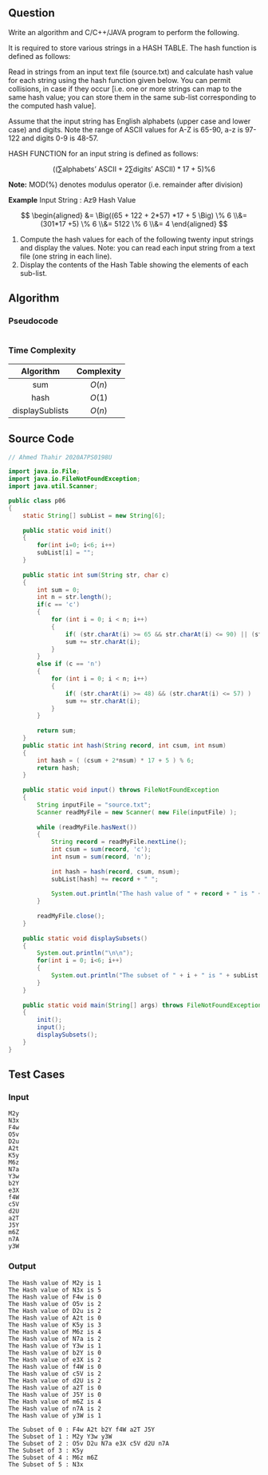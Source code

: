 ## Question

Write an algorithm and C/C++/JAVA program to perform the following.

It is required to store various strings in a HASH TABLE. The hash function is defined as follows:

Read in strings from an input text file (source.txt) and calculate hash value for each string using the hash function given below. You can permit collisions, in case if they occur [i.e. one or more strings can map to the same hash value; you can store them in the same sub-list corresponding to the computed hash value]. 

Assume that the input string has English alphabets (upper case and lower case) and digits. Note the range of ASCII values for A-Z is 65-90, a-z is 97-122 and digits 0-9 is 48-57.

HASH FUNCTION for an input string is defined as follows:

$$
\Bigg( \left( \sum \text{alphabets' ASCII} + 2 \sum \text{digits' ASCII} \right) * 17 + 5 \Bigg) \% 6
$$

**Note:** MOD(%) denotes modulus operator (i.e. remainder after division)

**Example**
Input String : Az9
Hash Value

$$
\begin{aligned}
&= \Big((65 + 122 + 2*57) *17 + 5 \Big) \% 6 \\&= (301*17 +5) \% 6 \\&= 5122 \% 6 \\&= 4
\end{aligned}
$$

1. Compute the hash values for each of the following twenty input strings and display the values. Note: you can read each input string from a text file (one string in each line).
1. Display the contents of the Hash Table showing the elements of each sub-list.

## Algorithm

### Pseudocode

```pseudocode

```

### Time Complexity

|    Algorithm    | Complexity |
| :-------------: | :--------: |
|       sum       |   $O(n)$   |
|      hash       |   $O(1)$   |
| displaySublists |   $O(n)$   |

## Source Code

```java
// Ahmed Thahir 2020A7PS0198U

import java.io.File;
import java.io.FileNotFoundException;
import java.util.Scanner;

public class p06
{
	static String[] subList = new String[6];
	
	public static void init()
	{
		for(int i=0; i<6; i++)
		subList[i] = "";
	}
	
	public static int sum(String str, char c)
	{
		int sum = 0;
		int n = str.length();
		if(c == 'c')
		{
			for (int i = 0; i < n; i++)
			{
				if( (str.charAt(i) >= 65 && str.charAt(i) <= 90) || (str.charAt(i) >= 97 && str.charAt(i) <= 122) )
				sum += str.charAt(i);
			}
		}
		else if (c == 'n')
		{
			for (int i = 0; i < n; i++)
			{
				if( (str.charAt(i) >= 48) && (str.charAt(i) <= 57) )
				sum += str.charAt(i);
			}
		}
		
		return sum;
	}
	public static int hash(String record, int csum, int nsum)
	{
		int hash = ( (csum + 2*nsum) * 17 + 5 ) % 6;
		return hash;
	}
	
	public static void input() throws FileNotFoundException
	{
		String inputFile = "source.txt";
		Scanner readMyFile = new Scanner( new File(inputFile) );
		
		while (readMyFile.hasNext()) 
		{
			String record = readMyFile.nextLine();
			int csum = sum(record, 'c');
			int nsum = sum(record, 'n');
			
			int hash = hash(record, csum, nsum);
			subList[hash] += record + " ";
			
			System.out.println("The hash value of " + record + " is " + hash);
		}
		
		readMyFile.close();
	}
	
	public static void displaySubsets()
	{
		System.out.println("\n\n");
		for(int i = 0; i<6; i++)
		{
			System.out.println("The subset of " + i + " is " + subList[i]);
		}
	}
	
	public static void main(String[] args) throws FileNotFoundException
	{
		init();
		input();
		displaySubsets();
	}
}
```

## Test Cases

### Input

```
M2y
N3x
F4w
O5v
D2u
A2t
K5y
M6z
N7a
Y3w
b2Y
e3X
f4W
c5V
d2U
a2T
J5Y
m6Z
n7A
y3W
```

### Output

```
The Hash value of M2y is 1
The Hash value of N3x is 5
The Hash value of F4w is 0
The Hash value of O5v is 2
The Hash value of D2u is 2
The Hash value of A2t is 0
The Hash value of K5y is 3
The Hash value of M6z is 4
The Hash value of N7a is 2
The Hash value of Y3w is 1
The Hash value of b2Y is 0
The Hash value of e3X is 2
The Hash value of f4W is 0
The Hash value of c5V is 2
The Hash value of d2U is 2
The Hash value of a2T is 0
The Hash value of J5Y is 0
The Hash value of m6Z is 4
The Hash value of n7A is 2
The Hash value of y3W is 1

The Subset of 0 : F4w A2t b2Y f4W a2T J5Y
The Subset of 1 : M2y Y3w y3W
The Subset of 2 : O5v D2u N7a e3X c5V d2U n7A
The Subset of 3 : K5y
The Subset of 4 : M6z m6Z
The Subset of 5 : N3x
```
